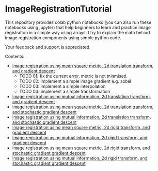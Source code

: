 # ImageRegistrationTutorial

This repository provides colab python notebooks (you can also run these notebooks using jupyter) that help beginners to learn and practice image registration in a simple way using arrays. I try to explain the math behind image registration components using simple python code.

Your feedback and support is appreciated. 

Contents: 

* [Image registration using mean square metric, 2d translation transform, and gradient descent]()
  - TODO 01: fix the current error, metric is not minmised.  
  - TODO 02: implement a simple image gradient e.g. sobel
  - TODO 03: implement a simple interpolation
  - TODO 04: implement a simple transformation
* [Image registration using mutual information, 2d translation transform, and gradient descent]()
* [Image registration using mean square metric, 2d translation transform, and stochastic gradient descent]()
* [Image registration using mutual information, 2d translation transform, and stochastic gradient descent]()
* [Image registration using mean square metric, 2d rigid transform, and gradient descent]()
* [Image registration using mutual information, 2d rigid transform, and gradient descent]()
* [Image registration using mean square metric, 2d rigid transform, and stochastic gradient gradient descent]()
* [Image registration using mutual information, 2d rigid transform, and stochastic gradient gradient descent]()


